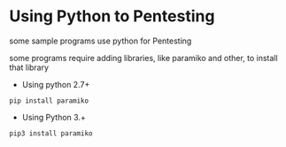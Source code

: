 # Using Python to Pentesting
some sample programs use python for Pentesting

some programs require adding libraries, like paramiko and other, to install that library

- Using python 2.7+
```
pip install paramiko
```

- Using Python 3.+

```
pip3 install paramiko
```
